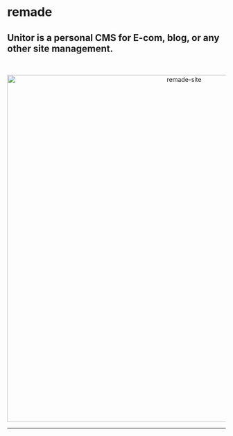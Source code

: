 # remade


Unitor is a personal CMS for E-com, blog, or any other site management.
---

<br>
<p align="center"><img width=800 alt="remade-site" src="https://i.ibb.co/DGctTFT/unitor.png" ></p>


---



